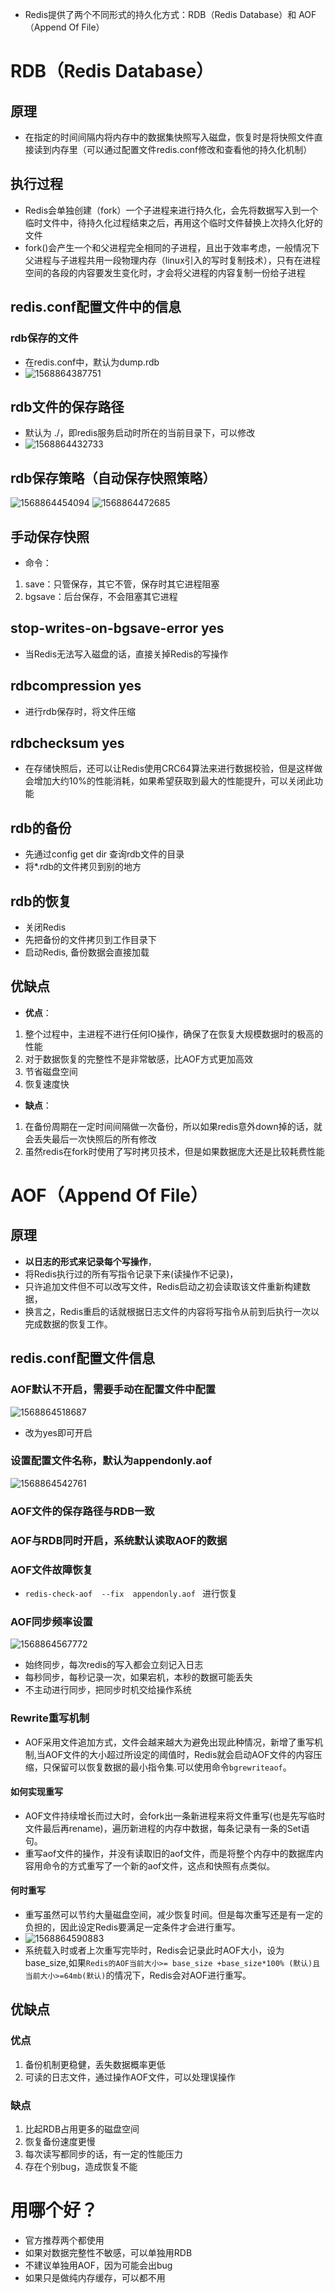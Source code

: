 * Redis提供了两个不同形式的持久化方式：RDB（Redis Database）和 AOF（Append Of File）

# RDB（Redis Database）
## 原理
* 在指定的时间间隔内将内存中的数据集快照写入磁盘，恢复时是将快照文件直接读到内存里（可以通过配置文件redis.conf修改和查看他的持久化机制）

## 执行过程
* Redis会单独创建（fork）一个子进程来进行持久化，会先将数据写入到一个临时文件中，待持久化过程结束之后，再用这个临时文件替换上次持久化好的文件
* fork()会产生一个和父进程完全相同的子进程，且出于效率考虑，一般情况下父进程与子进程共用一段物理内存（linux引入的写时复制技术），只有在进程空间的各段的内容要发生变化时，才会将父进程的内容复制一份给子进程

## redis.conf配置文件中的信息
### rdb保存的文件
* 在redis.conf中，默认为dump.rdb
* ![1568864387751](https://github.com/kocdaniel/BigData/blob/master/img/rdb.png)

## rdb文件的保存路径
* 默认为 ./，即redis服务启动时所在的当前目录下，可以修改
* ![1568864432733](https://github.com/kocdaniel/BigData/blob/master/img/redis%E6%96%87%E4%BB%B6%E7%9A%84%E4%BF%9D%E5%AD%98%E8%B7%AF%E5%BE%84.png)

## rdb保存策略（自动保存快照策略）
![1568864454094](https://github.com/kocdaniel/BigData/blob/master/img/rdb%E4%BF%9D%E5%AD%98%E7%AD%96%E7%95%A51.png)
![1568864472685](https://github.com/kocdaniel/BigData/blob/master/img/redis%E4%BF%9D%E5%AD%98%E7%AD%96%E7%95%A52.png)

## 手动保存快照
* 命令：
1. save：只管保存，其它不管，保存时其它进程阻塞
2. bgsave：后台保存，不会阻塞其它进程

## stop-writes-on-bgsave-error yes
* 当Redis无法写入磁盘的话，直接关掉Redis的写操作

## rdbcompression yes
* 进行rdb保存时，将文件压缩

## rdbchecksum yes
* 在存储快照后，还可以让Redis使用CRC64算法来进行数据校验，但是这样做会增加大约10%的性能消耗，如果希望获取到最大的性能提升，可以关闭此功能

## rdb的备份
* 先通过config get dir  查询rdb文件的目录 
* 将*.rdb的文件拷贝到别的地方

## rdb的恢复
* 关闭Redis
* 先把备份的文件拷贝到工作目录下
* 启动Redis, 备份数据会直接加载

## 优缺点
* **优点**：

1. 整个过程中，主进程不进行任何IO操作，确保了在恢复大规模数据时的极高的性能
2. 对于数据恢复的完整性不是非常敏感，比AOF方式更加高效
3. 节省磁盘空间
4. 恢复速度快

* **缺点**：
1. 在备份周期在一定时间间隔做一次备份，所以如果redis意外down掉的话，就会丢失最后一次快照后的所有修改
2. 虽然redis在fork时使用了写时拷贝技术，但是如果数据庞大还是比较耗费性能

# AOF（Append Of File）

## 原理

* **以日志的形式来记录每个写操作**，
* 将Redis执行过的所有写指令记录下来(读操作不记录)，
* 只许追加文件但不可以改写文件，Redis启动之初会读取该文件重新构建数据，
* 换言之，Redis重启的话就根据日志文件的内容将写指令从前到后执行一次以完成数据的恢复工作。

## redis.conf配置文件信息
### AOF默认不开启，需要手动在配置文件中配置
![1568864518687](https://github.com/kocdaniel/BigData/blob/master/img/AOF%E5%BC%80%E5%90%AF.png)
* 改为yes即可开启

### 设置配置文件名称，默认为appendonly.aof

![1568864542761](https://github.com/kocdaniel/BigData/blob/master/img/AOF%E9%85%8D%E7%BD%AE%E6%96%87%E4%BB%B6%E5%90%8D%E7%A7%B0.png)

### AOF文件的保存路径与RDB一致
### AOF与RDB同时开启，系统默认读取AOF的数据

### AOF文件故障恢复
* `redis-check-aof  --fix  appendonly.aof `  进行恢复

### AOF同步频率设置
![1568864567772](https://github.com/kocdaniel/BigData/blob/master/img/AOF%E5%90%8C%E6%AD%A5%E9%A2%91%E7%8E%87.png)

* 始终同步，每次redis的写入都会立刻记入日志
* 每秒同步，每秒记录一次，如果宕机，本秒的数据可能丢失
* 不主动进行同步，把同步时机交给操作系统

### Rewrite重写机制
* AOF采用文件追加方式，文件会越来越大为避免出现此种情况，新增了重写机制,当AOF文件的大小超过所设定的阈值时，Redis就会启动AOF文件的内容压缩，只保留可以恢复数据的最小指令集.可以使用命令`bgrewriteaof`。
#### 如何实现重写

* AOF文件持续增长而过大时，会fork出一条新进程来将文件重写(也是先写临时文件最后再rename)，遍历新进程的内存中数据，每条记录有一条的Set语句。
* 重写aof文件的操作，并没有读取旧的aof文件，而是将整个内存中的数据库内容用命令的方式重写了一个新的aof文件，这点和快照有点类似。

#### 何时重写
* 重写虽然可以节约大量磁盘空间，减少恢复时间。但是每次重写还是有一定的负担的，因此设定Redis要满足一定条件才会进行重写。
* ![1568864590883](https://github.com/kocdaniel/BigData/blob/master/img/rewrite%E9%87%8D%E5%86%99%E6%9C%BA%E5%88%B6.png)
* 系统载入时或者上次重写完毕时，Redis会记录此时AOF大小，设为base_size,如果`Redis的AOF当前大小>= base_size +base_size*100% (默认)且当前大小>=64mb(默认)`的情况下，Redis会对AOF进行重写。

## 优缺点

### 优点
1. 备份机制更稳健，丢失数据概率更低
2. 可读的日志文件，通过操作AOF文件，可以处理误操作

### 缺点
1. 比起RDB占用更多的磁盘空间
2. 恢复备份速度更慢
3. 每次读写都同步的话，有一定的性能压力
4. 存在个别bug，造成恢复不能

# 用哪个好？

* 官方推荐两个都使用
* 如果对数据完整性不敏感，可以单独用RDB
* 不建议单独用AOF，因为可能会出bug
* 如果只是做纯内存缓存，可以都不用
